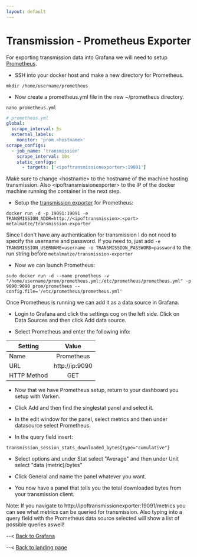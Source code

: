 ```yaml
---
layout: default
---
```


# Transmission - Prometheus Exporter

For exporting transmission data into Grafana we will need to setup [Prometheus](https://prometheus.io/).

- SSH into your docker host and make a new directory for Prometheus. 

`mkdir /home/username/prometheus`

- Now create a prometheus.yml file in the new ~/prometheus directory.

`nano prometheus.yml`

```yaml
# prometheus.yml
global:
  scrape_interval: 5s
  external_labels:
    monitor: 'prom.<hostname>'
scrape_configs:
  - job_name: 'transmission'
    scrape_interval: 10s
    static_configs:
      - targets: ['<ipoftransmissionexporter>:19091']
```

Make sure to change \<hostname\> to the hostname of the machine hosting transmission. Also \<ipoftransmissionexporter\> to the IP of the docker machine running the container in the next step.

- Setup the [transmission exporter](https://github.com/metalmatze/transmission-exporter) for Prometheus:

`docker run -d -p 19091:19091 -e TRANSMISSION_ADDR=http://<ipoftransmission>:<port> metalmatze/transmission-exporter`

Since I don't have any authentication for transmission I do not need to specify the username and password. If you need to, just add `-e TRANSMISSION_USERNAME=username -e TRANSMISSION_PASSWORD=password` to the run string before `metalmatze/transmission-exporter`

- Now we can launch Prometheus:

`sudo docker run -d --name prometheus -v "/home/username/prom/prometheus.yml:/etc/prometheus/prometheus.yml" -p 9090:9090 prom/prometheus --config.file='/etc/prometheus/prometheus.yml'`

Once Prometheus is running we can add it as a data source in Grafana.

- Login to Grafana and click the settings cog on the left side. Click on Data Sources and then click Add data source.

- Select Prometheus and enter the following info:

| Setting       | Value         |
| ------------- |:-------------:|
| Name          | Prometheus    |
| URL           | http://ip:9090|
| HTTP Method   | GET           |

- Now that we have Prometheus setup, return to your dashboard you setup with Varken.

- Click Add and then find the singlestat panel and select it.

- In the edit window for the panel, select metrics and then under datasource select Prometheus.

- In the query field insert:

`transmission_session_stats_downloaded_bytes{type="cumulative"}`

- Select options and under Stat select "Average" and then under Unit select "data (metric)/bytes"

- Click General and name the panel whatever you want.

- You now have a panel that tells you the total downloaded bytes from your transmission client.

Note: If you navigate to http://ipoftransmissionexporter:19091/metrics you can see what metrics can be queried for transmission. Also typing into a query field with the Prometheus data source selected will show a list of possible queries aswell!

--< [Back to Grafana](https://alexandzors.github.io/things/grafana)

--< [Back to landing page](https://alexandzors.github.io/things/)
